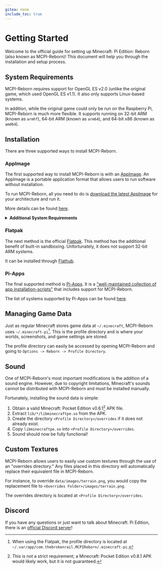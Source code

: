 ```yaml
---
gitea: none
include_toc: true
---
```


# Getting Started
Welcome to the official guide for setting up Minecraft: Pi Edition: Reborn (also known as MCPI-Reborn)! This document will help you through the installation and setup process.

## System Requirements
MCPI-Reborn requires support for OpenGL ES v2.0 (unlike the original game, which used OpenGL ES v1.1). It also only supports Linux-based systems.

In addition, while the original game could only be run on the Raspberry Pi, MCPI-Reborn is much more flexible. It supports running on 32-bit ARM (known as `armhf`), 64-bit ARM (known as `arm64`), and 64-bit x86 (known as `amd64`).

## Installation
There are three supported ways to install MCPI-Reborn.

### AppImage
The first supported way to install MCPI-Reborn is with an [AppImage](https://appimage.org). An AppImage is a portable application format that allows users to run software without installation.

To run MCPI-Reborn, all you need to do is [download the latest AppImage](https://gitea.thebrokenrail.com/minecraft-pi-reborn/minecraft-pi-reborn/releases/latest) for your architecture and run it.

More details can be found [here](https://docs.appimage.org/introduction/quickstart.html#how-to-run-an-appimage).

<details>
<summary><b>Additional System Requirements</b></summary>
The AppImage requires Debian Bullseye or higher. This is equivalent to Ubuntu 20.04.

It also requires some additional packages. To install them, run:
```sh
sudo apt install -y libfuse2 libgtk-3-0 libopenal1 libglib2.0-0
```
</details>

### Flatpak
The next method is the official [Flatpak](https://www.flatpak.org/). This method has the additional benefit of built-in sandboxing. Unfortunately, it does not support 32-bit ARM systems.

It can be installed through [Flathub](https://flathub.org/apps/details/com.thebrokenrail.MCPIReborn).

### Pi-Apps
The final supported method is [Pi-Apps](https://github.com/Botspot/pi-apps). It is a ["well-maintained collection of app installation-scripts"](https://github.com/Botspot/pi-apps#:~:text=well-maintained%20collection%20of%20app%20installation-scripts) that includes support for MCPI-Reborn.

The list of systems supported by Pi-Apps can be found [here](https://github.com/Botspot/pi-apps?tab=readme-ov-file#supported-systems).

## Managing Game Data
Just as regular Minecraft stores game data at `~/.minecraft`, MCPI-Reborn uses `~/.minecraft-pi`[^1]. This is the profile directory and is where your worlds, screenshots, and game settings are stored.

The profile directory can easily be accessed by opening MCPI-Reborn and going to `Options -> Reborn -> Profile Directory`.

## Sound
One of MCPI-Reborn's most important modifications is the addition of a sound engine. However, due to copyright limitations, Minecraft's sounds cannot be distributed with MCPI-Reborn and must be installed manually.

Fortunately, installing the sound data is simple:
1. Obtain a valid Minecraft: Pocket Edition v0.6.1[^2] APK file.
2. Extract `lib/*/libminecraftpe.so` from the APK.
3. Create the directory `<Profile Directory>/overrides` if it does not already exist.
4. Copy `libminecraftpe.so` into `<Profile Directory>/overrides`.
5. Sound should now be fully functional!

## Custom Textures
MCPI-Reborn allows users to easily use custom textures through the use of an "overrides directory." Any files placed in this directory will automatically replace their equivalent file in MCPI-Reborn.

For instance, to override `data/images/terrain.png`, you would copy the replacement file to `<Overrides Folder>/images/terrain.png`.

The overrides directory is located at `<Profile Directory>/overrides`.

## Discord
If you have any questions or just want to talk about Minecraft: Pi Edition, there is an [official Discord server](https://discord.com/invite/aDqejQGMMy)!

[^1]: When using the Flatpak, the profile directory is located at `~/.var/app/com.thebrokenrail.MCPIReborn/.minecraft-pi`.
[^2]: This is not a strict requirement; a Minecraft: Pocket Edition v0.8.1 APK would likely work, but it is not guaranteed.
